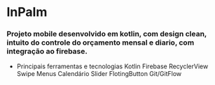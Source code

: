 # InPalm

### Projeto mobile desenvolvido em kotlin, com design clean, intuito do controle do orçamento mensal e diario, com integração ao firebase.

- Principais ferramentas e tecnologias
	Kotlin
	Firebase
	RecyclerView
	Swipe
	Menus
	Calendário
	Slider
	FlotingButton
	Git/GitFlow
